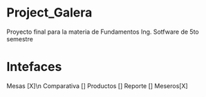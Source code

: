 # Project_Galera
Proyecto final para la materia de Fundamentos Ing. Sotfware de 5to semestre

# Intefaces
Mesas [X]\n
Comparativa []
Productos []
Reporte []
Meseros[X]
